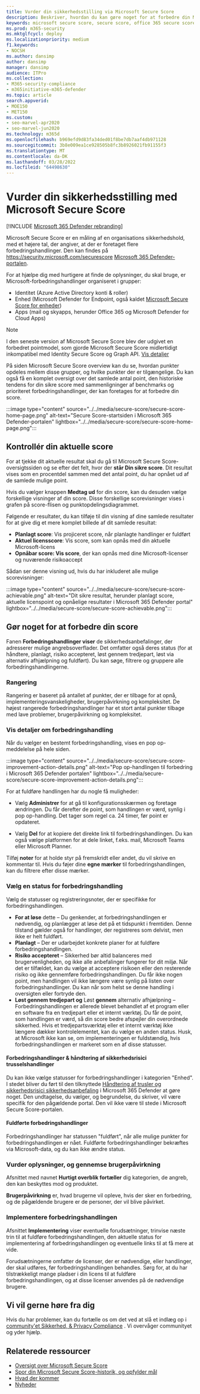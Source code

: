 ```yaml
---
title: Vurder din sikkerhedsstilling via Microsoft Secure Score
description: Beskriver, hvordan du kan gøre noget for at forbedre din Microsoft Secure Score i Microsoft 365 Defender portal.
keywords: microsoft secure score, secure score, office 365 secure score, microsoft security score, Microsoft 365 Defender portal, forbedringshandlinger
ms.prod: m365-security
ms.mktglfcycl: deploy
ms.localizationpriority: medium
f1.keywords:
- NOCSH
ms.author: dansimp
author: dansimp
manager: dansimp
audience: ITPro
ms.collection:
- M365-security-compliance
- m365initiative-m365-defender
ms.topic: article
search.appverid:
- MOE150
- MET150
ms.custom:
- seo-marvel-apr2020
- seo-marvel-jun2020
ms.technology: m365d
ms.openlocfilehash: b969efd9d83fa34ded01f8be7db7aaf4db971128
ms.sourcegitcommit: 3b8e009ea1ce928505b8fc3b8926021fb91155f3
ms.translationtype: MT
ms.contentlocale: da-DK
ms.lasthandoff: 03/28/2022
ms.locfileid: "64498630"
---
```

# <a name="assess-your-security-posture-with-microsoft-secure-score"></a>Vurder din sikkerhedsstilling med Microsoft Secure Score

[!INCLUDE [Microsoft 365 Defender rebranding](../includes/microsoft-defender.md)]

Microsoft Secure Score er en måling af en organisations sikkerhedshold, med et højere tal, der angiver, at der er foretaget flere forbedringshandlinger. Den kan findes på https://security.microsoft.com/securescore [Microsoft 365 Defender-portalen](microsoft-365-defender.md).

For at hjælpe dig med hurtigere at finde de oplysninger, du skal bruge, er Microsoft-forbedringshandlinger organiseret i grupper:

- Identitet (Azure Active Directory konti & roller)
- Enhed (Microsoft Defender for Endpoint, også kaldet [Microsoft Secure Score for enheder](/windows/security/threat-protection/microsoft-defender-atp/tvm-microsoft-secure-score-devices))
- Apps (mail og skyapps, herunder Office 365 og Microsoft Defender for Cloud Apps)

>[!NOTE]
>I den seneste version af Microsoft Secure Score blev der udgivet en forbedret pointmodel, som gjorde Microsoft Secure Score midlertidigt inkompatibel med Identity Secure Score og Graph API. [Vis detaljer](microsoft-secure-score-whats-new.md)

På siden Microsoft Secure Score overview kan du se, hvordan punkter opdeles mellem disse grupper, og hvilke punkter der er tilgængelige. Du kan også få en komplet oversigt over det samlede antal point, den historiske tendens for din sikre score med sammenligninger af benchmarks og prioriteret forbedringshandlinger, der kan foretages for at forbedre din score.

:::image type="content" source="../../media/secure-score/secure-score-home-page.png" alt-text="Secure Score-startsiden i Microsoft 365 Defender-portalen" lightbox="../../media/secure-score/secure-score-home-page.png":::

## <a name="check-your-current-score"></a>Kontrollér din aktuelle score

For at tjekke dit aktuelle resultat skal du gå til Microsoft Secure Score-oversigtssiden og se efter det felt, hvor der **står Din sikre score**. Dit resultat vises som en procentdel sammen med det antal point, du har opnået ud af de samlede mulige point.

Hvis du vælger knappen **Medtag ud** for din score, kan du desuden vælge forskellige visninger af din score. Disse forskellige scorevisninger vises i grafen på score-flisen og punktopdelingsdiagrammet.

Følgende er resultater, du kan tilføje til din visning af dine samlede resultater for at give dig et mere komplet billede af dit samlede resultat:

- **Planlagt score**: Vis projiceret score, når planlagte handlinger er fuldført
- **Aktuel licensscore**: Vis score, som kan opnås med din aktuelle Microsoft-licens
- **Opnåbar score: Vis score**, der kan opnås med dine Microsoft-licenser og nuværende risikoaccept

Sådan ser denne visning ud, hvis du har inkluderet alle mulige scorevisninger:

:::image type="content" source="../../media/secure-score/secure-score-achievable.png" alt-text="Dit sikre resultat, herunder planlagt score, aktuelle licenspoint og opnåelige resultater i Microsoft 365 Defender portal" lightbox="../../media/secure-score/secure-score-achievable.png":::

## <a name="take-action-to-improve-your-score"></a>Gør noget for at forbedre din score

Fanen **Forbedringshandlinger viser** de sikkerhedsanbefalinger, der adresserer mulige angrebsoverflader. Det omfatter også deres status (for at håndtere, planlagt, risiko accepteret, løst gennem tredjepart, løst via alternativ afhjælpning og fuldført). Du kan søge, filtrere og gruppere alle forbedringshandlingerne.  

### <a name="ranking"></a>Rangering

Rangering er baseret på antallet af punkter, der er tilbage for at opnå, implementeringsvanskeligheder, brugerpåvirkning og kompleksitet. De højest rangerede forbedringshandlinger har et stort antal punkter tilbage med lave problemer, brugerpåvirkning og kompleksitet.

### <a name="view-improvement-action-details"></a>Vis detaljer om forbedringshandling

Når du vælger en bestemt forbedringshandling, vises en pop op-meddelelse på hele siden.  

:::image type="content" source="../../media/secure-score/secure-score-improvement-action-details.png" alt-text="Pop op-handlingen til forbedring i Microsoft 365 Defender portalen" lightbox="../../media/secure-score/secure-score-improvement-action-details.png":::

For at fuldføre handlingen har du nogle få muligheder:

- Vælg **Administrer** for at gå til konfigurationsskærmen og foretage ændringen. Du får derefter de point, som handlingen er værd, synlig i pop op-handling. Det tager som regel ca. 24 timer, før point er opdateret.

- Vælg **Del** for at kopiere det direkte link til forbedringshandlingen. Du kan også vælge platformen for at dele linket, f.eks. mail, Microsoft Teams eller Microsoft Planner.

Tilføj **noter** for at holde styr på fremskridt eller andet, du vil skrive en kommentar til. Hvis du føjer dine **egne mærker** til forbedringshandlingen, kan du filtrere efter disse mærker.

### <a name="choose-an-improvement-action-status"></a>Vælg en status for forbedringshandling

Vælg de statusser og registreringsnoter, der er specifikke for forbedringshandlingen.

- **For at løse** dette – Du genkender, at forbedringshandlingen er nødvendig, og planlægger at løse det på et tidspunkt i fremtiden. Denne tilstand gælder også for handlinger, der registreres som delvist, men ikke er helt fuldført.
- **Planlagt** – Der er udarbejdet konkrete planer for at fuldføre forbedringshandlingen.
- **Risiko accepteret** – Sikkerhed bør altid balanceres med brugervenligheden, og ikke alle anbefalinger fungerer for dit miljø. Når det er tilfældet, kan du vælge at acceptere risikoen eller den resterende risiko og ikke gennemføre forbedringshandlingen. Du får ikke nogen point, men handlingen vil ikke længere være synlig på listen over forbedringshandlinger. Du kan når som helst se denne handling i oversigten eller fortryde den.
- **Løst gennem tredjepart og** Løst **gennem** alternativ afhjælpning – Forbedringshandlingen er allerede blevet behandlet af et program eller en software fra en tredjepart eller et internt værktøj. Du får de point, som handlingen er værd, så din score bedre afspejler din overordnede sikkerhed. Hvis et tredjepartsværktøj eller et internt værktøj ikke længere dækker kontrolelementet, kan du vælge en anden status. Husk, at Microsoft ikke kan se, om implementeringen er fuldstændig, hvis forbedringshandlingen er markeret som en af disse statusser.

#### <a name="threat--vulnerability-management-improvement-actions"></a>Forbedringshandlinger & håndtering af sikkerhedsrisici trusselshandlinger

Du kan ikke vælge statusser for forbedringshandlinger i kategorien "Enhed". I stedet bliver du ført til den tilknyttede [Håndtering af trusler og sikkerhedsrisici sikkerhedsanbefaling](/windows/security/threat-protection/microsoft-defender-atp/tvm-security-recommendation) i Microsoft 365 Defender at gøre noget. Den undtagelse, du vælger, og begrundelse, du skriver, vil være specifik for den pågældende portal. Den vil ikke være til stede i Microsoft Secure Score-portalen.

#### <a name="completed-improvement-actions"></a>Fuldførte forbedringshandlinger

Forbedringshandlinger har statussen "fuldført", når alle mulige punkter for forbedringshandlingen er nået. Fuldførte forbedringshandlinger bekræftes via Microsoft-data, og du kan ikke ændre status.

### <a name="assess-information-and-review-user-impact"></a>Vurder oplysninger, og gennemse brugerpåvirkning

Afsnittet med navnet **Hurtigt overblik fortæller** dig kategorien, de angreb, den kan beskyttes mod og produktet.

**Brugerpåvirkning** er, hvad brugerne vil opleve, hvis der sker en forbedring, og de pågældende  brugere er de personer, der vil blive påvirket.

### <a name="implement-the-improvement-action"></a>Implementere forbedringshandlingen

Afsnittet **Implementering** viser eventuelle forudsætninger, trinvise næste trin til at fuldføre forbedringshandlingen, den aktuelle status for implementering af forbedringshandlingen og eventuelle links til at få mere at vide.

Forudsætningerne omfatter de licenser, der er nødvendige, eller handlinger, der skal udføres, før forbedringshandlingen behandles. Sørg for, at du har tilstrækkeligt mange pladser i din licens til at fuldføre forbedringshandlingen, og at disse licenser anvendes på de nødvendige brugere.  

## <a name="we-want-to-hear-from-you"></a>Vi vil gerne høre fra dig

Hvis du har problemer, kan du fortælle os om det ved at slå et indlæg op i [community'et Sikkerhed, & Privacy Compliance](https://techcommunity.microsoft.com/t5/Security-Privacy-Compliance/bd-p/security_privacy) . Vi overvåger communityet og yder hjælp.

## <a name="related-resources"></a>Relaterede ressourcer

- [Oversigt over Microsoft Secure Score](microsoft-secure-score.md)
- [Spor din Microsoft Secure Score-historik, og opfylder mål](microsoft-secure-score-history-metrics-trends.md)
- [Hvad der kommer](microsoft-secure-score-whats-coming.md)
- [Nyheder](microsoft-secure-score-whats-new.md)
